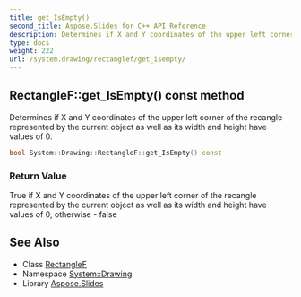 ```yaml
---
title: get_IsEmpty()
second_title: Aspose.Slides for C++ API Reference
description: Determines if X and Y coordinates of the upper left corner of the recangle represented by the current object as well as its width and height have values of 0.
type: docs
weight: 222
url: /system.drawing/rectanglef/get_isempty/
---
```

## RectangleF::get_IsEmpty() const method


Determines if X and Y coordinates of the upper left corner of the recangle represented by the current object as well as its width and height have values of 0.

```cpp
bool System::Drawing::RectangleF::get_IsEmpty() const
```


### Return Value

True if X and Y coordinates of the upper left corner of the recangle represented by the current object as well as its width and height have values of 0, otherwise - false

## See Also

* Class [RectangleF](../)
* Namespace [System::Drawing](../../)
* Library [Aspose.Slides](../../../)